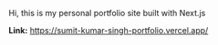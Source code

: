 Hi, this is my personal portfolio site built with Next.js

**Link:** https://sumit-kumar-singh-portfolio.vercel.app/
